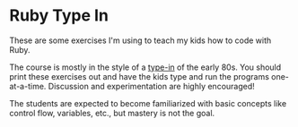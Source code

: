 # Ruby Type In

These are some exercises I'm using to teach my kids how to code with Ruby.

The course is mostly in the style of a [type-in](https://en.wikipedia.org/wiki/Type-in_program)
of the early 80s. You should print these exercises out and have the kids type
and run the programs one-at-a-time. Discussion and experimentation are highly
encouraged!

The students are expected to become familiarized with basic concepts like
control flow, variables, etc., but mastery is not the goal.
